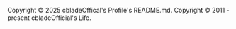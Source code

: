 Copyright © 2025 cbladeOffical's Profile's README.md.
Copyright © 2011 - present cbladeOfficial's Life.
